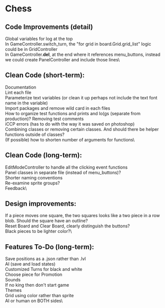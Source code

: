 # Chess

## Code Improvements (detail)
Global variables for log at the top\
In GameController.switch_turn, the "for grid in board.Grid.grid_list" logic could be in GridController\
In GameController.__del__, at the end where it references menu_buttons, instead we could create PanelController and include those lines\

## Clean Code (short-term):
Documentation\
Lint each file\
Parameterize text variables (or clean it up perhaps not include the text font name in the variable)\
Import packages and remove wild card in each files\
How to organize test functions and prints and lo(gs (separate from production)? Removing test comments\
iCCP errors (has to do with the way it was saved on photoshop)\
Combining classes or removing certain classes. And should there be helper functions outside of classes?\
(If possible) how to shorten number of arguments for functions\

## Clean Code (long-term):
EditModeController to handle all the clicking event functions\
Panel classes in separate file (instead of menu_buttons)?\
Shorter naming conventions\
Re-examine sprite groups?\
Feedback\

## Design improvements:
If a piece moves one square, the two squares looks like a two piece in a row blob. Should the square have an outline?\
Reset Board and Clear Board, clearly distinguish the buttons?\
Black pieces to be lighter color?\

## Features To-Do (long-term):
Save positions as a .json rather than .lvl\
AI (save and load states)\
Customized Turns for black and white\
Choose piece for Promotion\
Sounds\
If no king then don't start game\
Themes\
Grid using color rather than sprite\
AI or human on BOTH sides\
